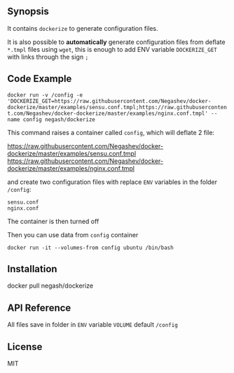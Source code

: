 ## Synopsis
It contains `dockerize` to generate configuration files.

It is also possible to **automatically** generate configuration files from deflate `*.tmpl` files using `wget`, this is enough to add ENV variable `DOCKERIZE_GET` with links through the sign `;`

## Code Example

```docker run -v /config -e 'DOCKERIZE_GET=https://raw.githubusercontent.com/Negashev/docker-dockerize/master/examples/sensu.conf.tmpl;https://raw.githubusercontent.com/Negashev/docker-dockerize/master/examples/nginx.conf.tmpl' --name config negash/dockerize```

This command raises a container called `config`, which will deflate 2 file:

https://raw.githubusercontent.com/Negashev/docker-dockerize/master/examples/sensu.conf.tmpl
https://raw.githubusercontent.com/Negashev/docker-dockerize/master/examples/nginx.conf.tmpl

and create two configuration files with replace `ENV` variables in the folder `/config`:
```
sensu.conf
nginx.conf
```
The container is then turned off

Then you can use data from `config` container

```docker run -it --volumes-from config ubuntu /bin/bash```

## Installation
docker pull negash/dockerize

## API Reference

All files save in folder in `ENV` variable `VOLUME` default `/config`

## License

MIT
